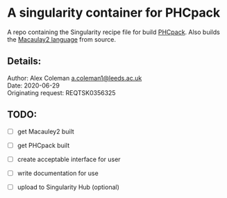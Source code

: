 # A singularity container for PHCpack

A repo containing the Singularity recipe file for build [PHCpack](https://github.com/janverschelde/PHCpack/). Also builds
the [Macaulay2 language](https://github.com/Macaulay2/M2) from source.

## Details:

Author: Alex Coleman <a.coleman1@leeds.ac.uk>  
Date: 2020-06-29  
Originating request: REQTSK0356325  

## TODO:

- [ ] get Macauley2 built 
- [ ] get PHCpack built
- [ ] create acceptable interface for user
- [ ] write documentation for use
- [ ] upload to Singularity Hub (optional)

